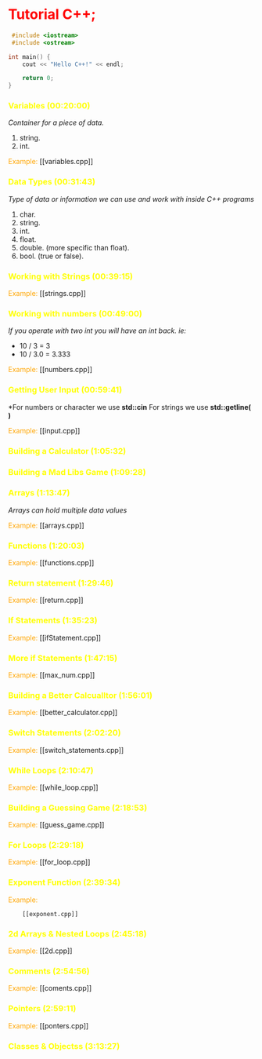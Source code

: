 # <font style="color:red">Tutorial  C++;</font>

```c++
 #include <iostream>
 #include <ostream>

int main() {
	cout << "Hello C++!" << endl;

	return 0;
}
```


### <font style="color:yellow">Variables (00:20:00)</font>
*Container for a piece of data.*

1. string.
2. int.

<font style="color:orange"> Example:</font>
		[[variables.cpp]]

### <font style="color:yellow">Data Types (00:31:43)</font>
*Type of data or information we can use and work with inside C++ programs*

1. char.
2. string.
3. int.
4. float.
5. double. (more specific than float).
6.  bool. (true or false).

### <font style="color:yellow">Working with Strings (00:39:15) </font>

<font style="color:orange"> Example:</font>
		[[strings.cpp]]

### <font style="color:yellow">Working with numbers (00:49:00) </font>
*If you operate with two int you will have an int back.
ie:*
- 10 / 3 = 3
- 10 / 3.0 = 3.333

 <font style="color:orange"> Example:</font>
		[[numbers.cpp]]

### <font style="color:yellow"> Getting User Input (00:59:41)</font>
*For numbers or character we use **std::cin**
For strings we use **std::getline( )** 

<font style="color:orange"> Example:</font>
		[[input.cpp]]

### <font style="color:yellow"> Building a Calculator (1:05:32)</font>

### <font style="color:yellow"> Building a Mad Libs Game (1:09:28)</font>

### <font style="color:yellow"> Arrays (1:13:47)</font>

*Arrays can hold multiple data values*

<font style="color:orange"> Example:</font>
		[[arrays.cpp]]

### <font style="color:yellow"> Functions (1:20:03)</font>

<font style="color:orange"> Example:</font>
		[[functions.cpp]]

### <font style="color:yellow"> Return statement (1:29:46)</font>

<font style="color:orange"> Example:</font>
		[[return.cpp]]

### <font style="color:yellow"> If Statements (1:35:23)</font>

<font style="color:orange"> Example:</font>
		[[ifStatement.cpp]]

### <font style="color:yellow"> More if Statements (1:47:15)</font>

<font style="color:orange"> Example:</font>
		[[max_num.cpp]]

### <font style="color:yellow"> Building a Better Calcualltor (1:56:01)</font>

<font style="color:orange"> Example:</font>
		[[better_calculator.cpp]]

### <font style="color:yellow">Switch Statements (2:02:20)</font>

<font style="color:orange"> Example:</font>
		[[switch_statements.cpp]]

### <font style="color:yellow">While Loops (2:10:47)</font>

<font style="color:orange"> Example:</font>
		[[while_loop.cpp]]

### <font style="color:yellow"> Building a Guessing Game (2:18:53)</font>

<font style="color:orange"> Example:</font>
		[[guess_game.cpp]]

### <font style="color:yellow"> For Loops (2:29:18)</font>

<font style="color:orange"> Example:</font>
		[[for_loop.cpp]]

### <font style="color:yellow"> Exponent Function (2:39:34)</font>

<font style="color:orange"> Example:</font>

		[[exponent.cpp]]

### <font style="color:yellow"> 2d Arrays & Nested Loops (2:45:18)</font>

<font style="color:orange"> Example:</font>
		[[2d.cpp]]

### <font style="color:yellow"> Comments (2:54:56)</font>

<font style="color:orange"> Example:</font>
		[[coments.cpp]]

### <font style="color:yellow"> Pointers (2:59:11)</font>

<font style="color:orange"> Example:</font>
		[[ponters.cpp]]

### <font style="color:yellow"> Classes & Objectss (3:13:27)</font>
